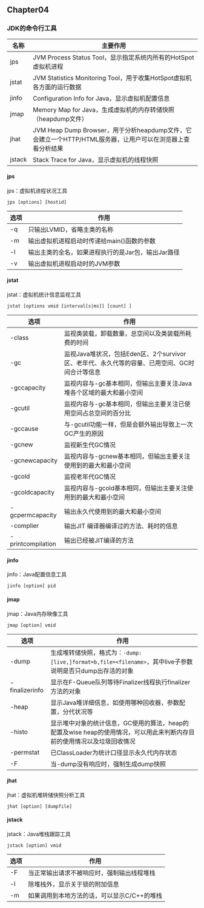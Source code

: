 ## Chapter04

### JDK的命令行工具
名称 | 主要作用
---|------
jps | JVM Process Status Tool，显示指定系统内所有的HotSpot虚拟机进程
jstat | JVM Statistics Monitoring Tool，用于收集HotSpot虚拟机各方面的运行数据
jinfo | Configuration Info for Java，显示虚拟机配置信息
jmap | Memory Map for Java，生成虚拟机的内存转储快照（heapdump文件）
jhat | JVM Heap Dump Browser，用于分析heapdump文件，它会建立一个HTTP/HTML服务器，让用户可以在浏览器上查看分析结果
jstack | Stack Trace for Java，显示虚拟机的线程快照

#### jps
jps：虚拟机进程状况工具

`jps [options] [hostid]`

选项 | 作用
---|------
-q | 只输出LVMID，省略主类的名称
-m | 输出虚拟机进程启动时传递给main()函数的参数
-l | 输出主类的全名，如果进程执行的是Jar包，输出Jar路径
-v | 输出虚拟机进程启动时的JVM参数

#### jstat
jstat：虚拟机统计信息监视工具

`jstat [options vmid [interval[s|ms]] [count] ]`

选项 | 作用
---|------
-class | 监视类装载，卸载数量，总空间以及类装载所耗费的时间
-gc | 监视Java堆状况，包括Eden区、2个survivor区、老年代、永久代等的容量、已用空间、GC时间合计等信息
-gccapacity | 监视内容与-gc基本相同，但输出主要关注Java堆各个区域的最大和最小空间
-gcutil | 监视内容与-gc基本相同，但输出主要关注已使用空间占总空间的百分比
-gccause | 与-gcutil功能一样，但是会额外输出导致上一次GC产生的原因
-gcnew | 监视新生代GC情况
-gcnewcapacity | 监视内容与-gcnew基本相同，但输出主要关注使用到的最大和最小空间
-gcold | 监视老年代GC情况
-gcoldcapacity | 监视内容与-gcold基本相同，但输出主要关注使用到的最大和最小空间
-gcpermcapacity | 输出永久代使用到的最大和最小空间
-complier | 输出JIT 编译器编译过的方法、耗时的信息
-printcompilation | 输出已经被JIT编译的方法

#### jinfo
jinfo：Java配置信息工具

`jinfo [option] pid`

#### jmap
jmap：Java内存映像工具

`jmap [option] vmid`

选项 | 作用
---|------
-dump | 生成堆转储快照，格式为：`-dump:[live,]format=b,file=<filename>`，其中live子参数说明是否只dump出存活的对象
-finalizerinfo | 显示在F-Queue队列等待Finalizer线程执行finalizer方法的对象
-heap | 显示Java堆详细信息，如使用哪种回收器，参数配置，分代状况等
-histo | 显示堆中对象的统计信息，GC使用的算法，heap的配置及wise heap的使用情况，可以用此来判断内存目前的使用情况以及垃圾回收情况
-permstat | 已ClassLoader为统计口径显示永久代内存状态
-F | 当-dump没有响应时，强制生成dump快照

#### jhat
jhat：虚拟机堆转储快照分析工具

`jhat [option] [dumpfile]`

#### jstack
jstack：Java堆栈跟踪工具

`jstack [option] vmid`

选项 | 作用
---|------
-F | 当正常输出请求不被响应时，强制输出线程堆栈
-l | 除堆栈外，显示关于锁的附加信息
-m | 如果调用到本地方法的话，可以显示C/C++的堆栈